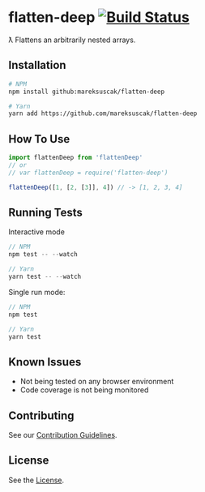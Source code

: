 # flatten-deep [![Build Status](https://travis-ci.org/mareksuscak/flatten-deep-js.svg?branch=master)](https://travis-ci.org/mareksuscak/flatten-deep-js)

ƛ Flattens an arbitrarily nested arrays.

## Installation

```sh
# NPM
npm install github:mareksuscak/flatten-deep

# Yarn
yarn add https://github.com/mareksuscak/flatten-deep
```

## How To Use

```js
import flattenDeep from 'flattenDeep'
// or
// var flattenDeep = require('flatten-deep')

flattenDeep([1, [2, [3]], 4]) // -> [1, 2, 3, 4]
```

## Running Tests

Interactive mode

```js
// NPM
npm test -- --watch

// Yarn
yarn test -- --watch
```

Single run mode:

```js
// NPM
npm test

// Yarn
yarn test
```

## Known Issues

- Not being tested on any browser environment
- Code coverage is not being monitored

## Contributing

See our [Contribution Guidelines](CONTRIBUTING.md).

## License

See the [License](LICENSE.md).
